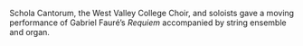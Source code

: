 Schola Cantorum, the West Valley College Choir, and soloists gave a moving performance of Gabriel Faur&eacute;&rsquo;s _Requiem_ accompanied by string ensemble and organ. 
